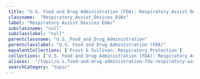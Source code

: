 ```yaml
--- 
 title: "U.S. Food and Drug Administration (FDA): Respiratory Assist Devices EUAs" 
 classname:  "Respiratory_Assist_Devices_EUAs" 
 label: "Respiratory Assist Devices EUAs" 
 subclassname: "null" 
 subclasslabel: "null" 
 parentclassname: "U.S._Food_and_Drug_Administration" 
 parentclasslabel: "U.S. Food and Drug Administration (FDA)" 
 equalentCollections: ['Frost & Sullivan: Respiratory Protection'] 
 collections: ['U.S. Food and Drug Administration (FDA): Respiratory Assist Devices EUAs']
 aliases:  "/topic/u.s.food-and-drug-administration-fda-respiratory-assist-devices-euas"  
 searchCategory: "topic" 
---
```

